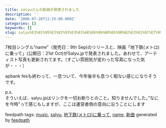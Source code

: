 ```yaml
---
title: salyuさんの新曲が発表されました
description: ''
date: '2006-07-26T11:25:00.000Z'
categories: []
keywords: []
slug: salyu%E3%81%95%E3%82%93%E3%81%AE%E6%96%B0%E6%9B%B2%E3%81%8C%E7%99%BA%E8%A1%A8%E3%81%95%E3%82%8C%E3%81%BE%E3%81%97%E3%81%9F
---
```

7枚目シングル”name”（発売日：9th Sep)のリリースと、映画「地下鉄(メトロ)に乗って」(公開日：21st Oct)がSalyu.jpで発表されました。あわせて、アーティスト写真も更新されてます。（すごい雰囲気が変わった写真になった気が・・・）  
  
apbank fesも終わって、一息ついて、今年後半も息つく暇ない感じになりそうです。  
  
p.s.  
そういえば、salyu.jpはリンクを一切お断りとのこと。知りませんでした。”なにを今時”って感じもしますが、ここは運営者側の意向に沿うことにします

feedpath tags: [music](http://feedpath.jp/search/index.csp?search_text=music), [salyu](http://feedpath.jp/search/index.csp?search_text=salyu), [地下鉄(メトロ)に乗って](http://feedpath.jp/search/index.csp?search_text=%E5%9C%B0%E4%B8%8B%E9%89%84%28%E3%83%A1%E3%83%88%E3%83%AD%29%E3%81%AB%E4%B9%97%E3%81%A3%E3%81%A6), [name](http://feedpath.jp/search/index.csp?search_text=name), [新曲](http://feedpath.jp/search/index.csp?search_text=%E6%96%B0%E6%9B%B2) generated by [feedpath](http://feedpath.jp)